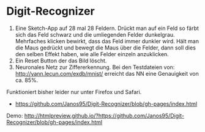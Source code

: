 # Digit-Recognizer

1. Eine Sketch-App auf 28 mal 28 Feldern. Drückt man auf ein Feld so färbt sich das Feld schwarz und die umliegenden Felder dunkelgrau. Mehrfaches klicken bewirkt, dass das Feld immer dunkler wird. Hält man die Maus gedrückt und bewegt die Maus über die Felder, dann soll dies den selben Effekt haben, wie alle Felder einzeln anzuklicken.
2. Ein Reset Button der das Bild löscht.
3. Neuronales Netz zur Ziffererkennung. Bei den Testdateien von: http://yann.lecun.com/exdb/mnist/ erreicht das NN eine Genauigkeit von ca. 85%.

Funktioniert bisher leider nur unter Firefox und Safari.


* https://github.com/Janos95/Digit-Recognizer/blob/gh-pages/index.html

Demo: http://htmlpreview.github.io/?https://github.com/Janos95/Digit-Recognizer/blob/gh-pages/index.html
